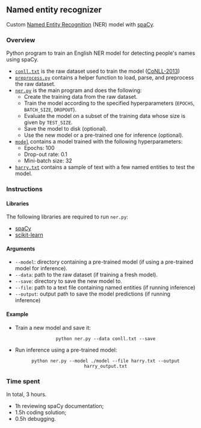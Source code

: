## Named entity recognizer
Custom [Named Entity Recognition](https://en.wikipedia.org/wiki/Named-entity_recognition) (NER) model with [spaCy](https://spacy.io/). 

### Overview
Python program to train an English NER model for detecting people's names using spaCy.

- [`conll.txt`](./conll.txt) is the raw dataset used to train the model ([CoNLL-2013](https://www.clips.uantwerpen.be/conll2003/ner/))
- [`preprocess.py`](./preprocess.py) contains a helper function to load, parse, and preprocess the raw dataset.
- [`ner.py`](./ner.py) is the main program and does the following:
  - Create the training data from the raw dataset.
  - Train the model according to the specified hyperparameters (`EPOCHS`, `BATCH_SIZE`, `DROPOUT`).
  - Evaluate the model on a subset of the training data whose size is given by `TEST_SIZE`.
  - Save the model to disk (optional).
  - Use the new model or a pre-trained one for inference (optional). 
- [`model`](./model) contains a model trained with the following hyperparameters:
  - Epochs: 100
  - Drop-out rate: 0.1
  - Mini-batch size: 32
- [`harry.txt`](./harry.txt) contains a sample of text with a few named entities to test the model. 

### Instructions
#### Libraries
The following libraries are required to run `ner.py`:
- [spaCy](https://spacy.io/usage)
- [scikit-learn](https://scikit-learn.org/stable/install.html)

#### Arguments
- `--model`: directory containing a pre-trained model (if using a pre-trained model for inference).
- `--data`: path to the raw dataset (if training a fresh model).
- `--save`: directory to save the new model to.
- `--file`: path to a text file containing named entities (if running inference)
- `--output`: output path to save the model predictions (if running inference)

#### Example

- Train a new model and save it:
  <p align="center"><code>python ner.py --data conll.txt --save</code></p>

- Run inference using a pre-trained model:
  <p align="center"><code>python ner.py --model ./model --file harry.txt --output harry_output.txt</code></p>
  
### Time spent
In total, 3 hours. 
- 1h reviewing spaCy documentation;
- 1.5h coding solution;
- 0.5h debugging.
